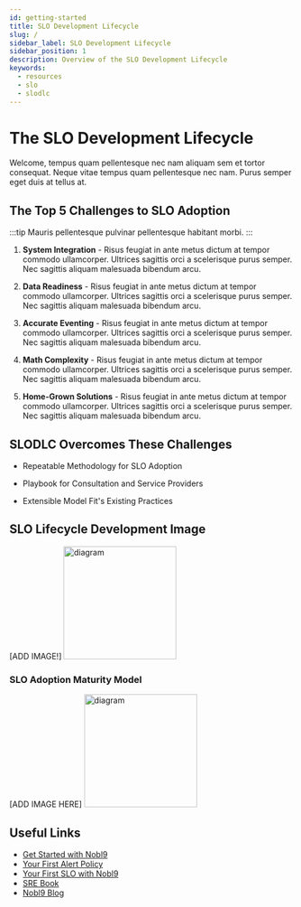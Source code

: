 ```yaml
---
id: getting-started
title: SLO Development Lifecycle
slug: /
sidebar_label: SLO Development Lifecycle
sidebar_position: 1
description: Overview of the SLO Development Lifecycle
keywords:
  - resources
  - slo
  - slodlc
---
```

# The SLO Development Lifecycle

Welcome, tempus quam pellentesque nec nam aliquam sem et tortor consequat. Neque vitae tempus quam pellentesque nec nam. Purus semper eget duis at tellus at.

## The Top 5 Challenges to SLO Adoption

:::tip
Mauris pellentesque pulvinar pellentesque habitant morbi.
:::

1. **System Integration** - Risus feugiat in ante metus dictum at tempor commodo ullamcorper. Ultrices sagittis orci a scelerisque purus semper. Nec sagittis aliquam malesuada bibendum arcu.

2. **Data Readiness** - Risus feugiat in ante metus dictum at tempor commodo ullamcorper. Ultrices sagittis orci a scelerisque purus semper. Nec sagittis aliquam malesuada bibendum arcu.

3. **Accurate Eventing** - Risus feugiat in ante metus dictum at tempor commodo ullamcorper. Ultrices sagittis orci a scelerisque purus semper. Nec sagittis aliquam malesuada bibendum arcu.

4. **Math Complexity** - Risus feugiat in ante metus dictum at tempor commodo ullamcorper. Ultrices sagittis orci a scelerisque purus semper. Nec sagittis aliquam malesuada bibendum arcu.

5. **Home-Grown Solutions** - Risus feugiat in ante metus dictum at tempor commodo ullamcorper. Ultrices sagittis orci a scelerisque purus semper. Nec sagittis aliquam malesuada bibendum arcu.

## SLODLC Overcomes These Challenges

* Repeatable Methodology for SLO Adoption

* Playbook for Consultation and Service Providers

* Extensible Model Fit's Existing Practices

## SLO Lifecycle Development Image

[ADD IMAGE!]
<img src="/img/mydiagram.svg" alt="diagram" height="200px" alt="resources-diagram" title="Image 1: Creating your first SLO"></img>

### SLO Adoption Maturity Model

[ADD IMAGE HERE]
<img src="/img/mydiagram.svg" alt="diagram" height="200px" alt="resources-diagram" title="Image 1: Creating your first SLO"></img>

## Useful Links

* [Get Started with Nobl9](https://www.nobl9.com/learn/start)
* [Your First Alert Policy](https://www.nobl9.com/learn/alerts)
* [Your First SLO with Nobl9](https://www.nobl9.com/learn/slo)
* [SRE Book](https://sre.google/sre-book/table-of-contents/)
* [Nobl9 Blog](https://nobl9.com/resources/)
